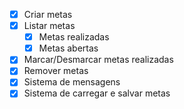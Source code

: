 - [x] Criar metas
- [x] Listar  metas
    - [x] Metas realizadas
    - [x] Metas  abertas
- [x] Marcar/Desmarcar metas realizadas
- [x] Remover metas
- [x] Sistema de mensagens
- [x] Sistema de carregar e salvar metas